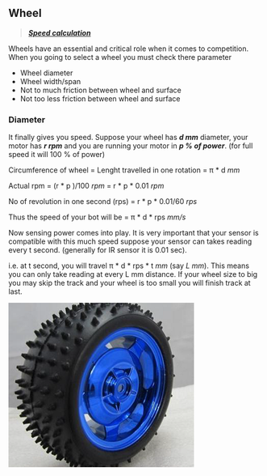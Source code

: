 ## Wheel

> ***[Speed calculation](speed_calculator.html)***

Wheels have an essential and critical role when it comes to competition. When you going to select a wheel you must check there parameter

- Wheel diameter
- Wheel width/span
- Not to much friction between wheel and surface
- Not too less friction between wheel and surface

### Diameter
 
 It finally gives you speed. Suppose your wheel has ***d mm*** diameter, your motor has ***r rpm*** and you are running your motor in ***p % of power***. (for full speed it will 100 % of power)

Circumference of wheel = Lenght travelled in one rotation 
 = π * d *mm*

Actual rpm = (r * p )/100 *rpm*
 = r * p  * 0.01 *rpm*

No of revolution in one second (rps) = r * p  * 0.01/60 *rps*

Thus the speed of your bot will be = π * d * rps *mm/s*

Now sensing power comes into play. It is very important that your sensor is compatible with this much speed suppose your sensor can takes reading every t second. (generally for IR sensor it is 0.01 sec).

i.e. at t second, you will travel π * d * rps * t *mm* (say *L mm*). This means you can only take reading at every L mm distance. If your wheel size to big you may skip the track and your wheel is too small you will finish track at last.

![](./images/wheel.png)
